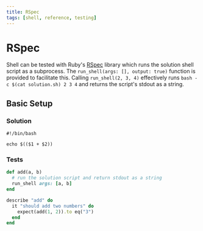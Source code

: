 ```yaml
---
title: RSpec
tags: [shell, reference, testing]
---
```


# RSpec

Shell can be tested with Ruby's [RSpec](https://rspec.info/) library which runs the solution shell script as a subprocess. The `run_shell(args: [], output: true)` function is provided to facilitate this. Calling `run_shell(2, 3, 4)` effectively runs `bash -c $(cat solution.sh) 2 3 4` and returns the script's stdout as a string.

## Basic Setup

### Solution

```shell
#!/bin/bash

echo $(($1 + $2))
```

### Tests

```ruby
def add(a, b)
  # run the solution script and return stdout as a string
  run_shell args: [a, b] 
end

describe "add" do
  it "should add two numbers" do
    expect(add(1, 2)).to eq("3")
  end
end
```

<!--
TODO: Finish this reference
TODO: Add tutorial and link to it
TODO: Add any recipes and link to them
-->
